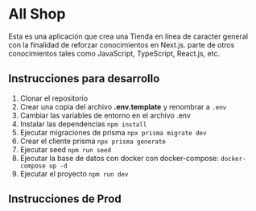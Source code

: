 # All Shop

Esta es una aplicación que crea una Tienda en línea de caracter general con la finalidad de reforzar conocimientos en Next.js. parte de otros conocimientos tales como JavaScript, TypeScript, React.js, etc.

## Instrucciones para desarrollo

1. Clonar el repositorio
2. Crear una copia del archivo __.env.template__ y renombrar a ```.env```
3. Cambiar las variables de entorno en el archivo .env
4. Instalar las dependencias ```npm install```
5. Ejecutar migraciones de prisma ```npx prisma migrate dev```
6. Crear el cliente prisma ```npx prisma generate```
7. Ejecutar seed ```npm run seed```
8. Ejecutar la base de datos con docker con docker-compose: ```docker-compose up -d```
9. Ejecutar el proyecto ```npm run dev```

## Instrucciones de Prod